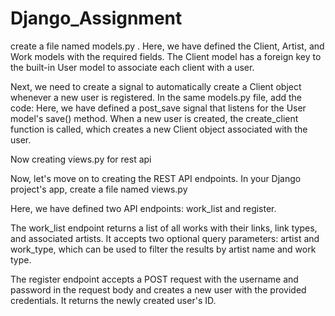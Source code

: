 # Django_Assignment 

create a file named models.py .
Here, we have defined the Client, Artist, and Work models with the required fields. The Client model has a foreign key to the built-in User model to associate each client with a user.

Next, we need to create a signal to automatically create a Client object whenever a new user is registered.
In the same models.py file, add the  code: 
Here, we have defined a post_save signal that listens for the User model's save() method. When a new user is created, the create_client function is called, which creates a new Client object associated with the user.

Now creating views.py for rest api 

Now, let's move on to creating the REST API endpoints. In your Django project's app, create a file named views.py 

Here, we have defined two API endpoints: work_list and register.

The work_list endpoint returns a list of all works with their links, link types, and associated artists. It accepts two optional query parameters: artist and work_type, which can be used to filter the results by artist name and work type. 

The register endpoint accepts a POST request with the username and password in the request body and creates a new user with the provided credentials. It returns the newly created user's ID.

